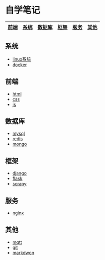 # 自学笔记

|[前端](#前端)|[系统](#系统)|[数据库](#数据库)|[框架](#框架)|[服务](#服务)|[其他](#其他)|
|--|--|--|--|--|--|

## 系统

* [linux系统](./pocket/linux.md)
* [docker](./pocket/docker.md)

## 前端

* [html](./pocket/html.md)
* [css](./pocket/css.md)
* [js](./pocket/js.md)

## 数据库

* [mysql](./pocket/mysql.md)
* [redis](./pocket/redis.md)
* [mongo](./pocket/mongodb.md)

## 框架

* [django](./pocket/django.md)
* [flask](./pocket/flask.md)
* [scrapy](./worm/scrapy.md)

## 服务

* [nginx](./pocket/nginx.md)

## 其他

* [mqtt](./pocket/mqtt.md)
* [git](./pocket/git.md)
* [markdwon](./pocket/笔记的笔记.md)
